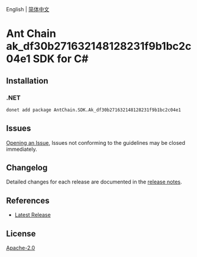 English | [简体中文](README-CN.md)

# Ant Chain ak_df30b271632148128231f9b1bc2c04e1 SDK for C#

## Installation

### .NET

```bash
donet add package AntChain.SDK.Ak_df30b271632148128231f9b1bc2c04e1
```

## Issues

[Opening an Issue](https://github.com/alipay/antchain-openapi-prod-sdk/issues/new), Issues not conforming to the guidelines may be closed immediately.

## Changelog

Detailed changes for each release are documented in the [release notes](./ChangeLog.md).

## References

* [Latest Release](https://github.com/alipay/antchain-openapi-prod-sdk/)

## License

[Apache-2.0](http://www.apache.org/licenses/LICENSE-2.0)

